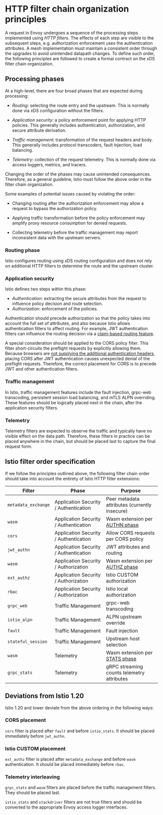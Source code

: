 # HTTP filter chain organization principles
 
A request in Envoy undergoes a sequence of the processing steps implemented using _HTTP filters_.
The effects of each step are visible to the subsequent steps, e.g. authorization enforcement
uses the authentication attributes. A mesh implementation must maintain a consistent order through
the upgrades to avoid unintended datapath changes. To define such order, the following principles
are followed to create a formal contract on the xDS filter chain organization.

## Processing phases

At a high-level, there are four broad phases that are expected during processing:

* _Routing_: selecting the route entry and the upstream. This is normally done via xDS configuration without the filters.

* _Application security_: a policy enforcement point for applying HTTP policies. This generally includes
  authentication, authorization, and secure attribute derivation.

* _Traffic management_: transformation of the request headers and body. This generally includes protocol
  transcoders, fault injection, load balancing.

* _Telemetry_: collection of the request telemetry. This is normally done via access loggers, metrics, and tracers.

Changing the order of the phases may cause unintended consequences. Therefore, as a general guideline, Istio 
must follow the above order in the filter chain organization. 

Some examples of potential issues caused by violating the order:

* Changing routing after the authorization enforcement may allow a request to bypass the authorization policy.

* Applying traffic transformation before the policy enforcement may amplify proxy resource consumption for denied requests. 
 
* Collecting telemetry before the traffic management may report inconsistent data with the upstream servers.

### Routing phase

Istio configures routing using xDS routing configuration and does not rely on additional HTTP filters to determine the route and the upstream cluster.

### Application security

Istio defines two steps within this phase:

* _Authentication_: extracting the secure attributes from the request to influence policy decision and route selection.
* _Authorization_: enforcement of the policies.

Authentication should precede authorization so that the policy takes into account the full set of attributes, and also because Istio allows authentication filters to affect routing.
For example, JWT authentication filters can influence the routing decision via a [claim-based routing feature](https://istio.io/latest/docs/tasks/security/authentication/jwt-route/).

A special consideration should be applied to the CORS policy filter. This filter short-circuits the preflight requests by explicitly allowing them. Because browsers are [not supplying the additional authentication headers](https://developer.mozilla.org/en-US/docs/Web/HTTP/CORS#examples_of_access_control_scenarios), placing CORS after JWT authentication causes unexpected denial of the preflight requests. Therefore,
the correct placement for CORS is to precede JWT and other authentication filters.

### Traffic management

In Istio, traffic management features include the fault injection, grpc-web transcoding, persistent session load balancing, and mTLS ALPN overriding. These features should be logically placed next in the chain, after the application security filters.

### Telemetry

Telemetry filters are expected to observe the traffic and typically have no visible effect on the data path. Therefore, these filters in practice can be placed anywhere in the chain, but should be placed last to capture the final request form.

## Istio filter order specification

If we follow the principles outlined above, the following filter chain order should take into account the entirety of Istio HTTP filter extensions:

| Filter | Phase | Purpose |
| --- | --- | --- |
| `metadata_exchange` | Application Security / Authentication | Peer metadata attributes (currently insecure) |
| `wasm`              | Application Security / Authentication | Wasm extension per [AUTHN phase](https://istio.io/latest/docs/reference/config/proxy_extensions/wasm-plugin/#PluginPhase) |
| `cors`              | Application Security / Authentication | Allow CORS requests per CORS policy |
| `jwt_authn`         | Application Security / Authentication | JWT attributes and routing |
| `wasm`              | Application Security / Authorization | Wasm extension per [AUTHZ phase](https://istio.io/latest/docs/reference/config/proxy_extensions/wasm-plugin/#PluginPhase) |
| `ext_authz`         | Application Security / Authorization | Istio CUSTOM authorization |
| `rbac`              | Application Security / Authorization | Istio local authorization |
| `grpc_web`          | Traffic Management | grpc-web transcoding |
| `istio_alpn`        | Traffic Management | ALPN upstream override |
| `fault`             | Traffic Management | Fault injection |
| `stateful_session`  | Traffic Management | Upstream host selection |
| `wasm`              | Telemetry  | Wasm extension per [STATS phase](https://istio.io/latest/docs/reference/config/proxy_extensions/wasm-plugin/#PluginPhase) |
| `grpc_stats`        | Telemetry  | gRPC streaming counts telemetry attributes |

## Deviations from Istio 1.20

Istio 1.20 and lower deviate from the above ordering in the following ways:

### CORS placement

`cors` filter is placed after `fault` and before `istio_stats`. It should be placed immediately before `jwt_authn`.

### Istio CUSTOM placement

`ext_authz` filter is placed after `metadata_exchange` and before `wasm` authentication. It should be placed immediately before `rbac`.

### Telemetry interleaving

`grpc_stats` and `wasm` filters are placed before the traffic management filters. They should be placed last.

`istio_stats` and `stackdriver` filters are not true filters and should be converted to the appropriate Envoy access logger interfaces.


